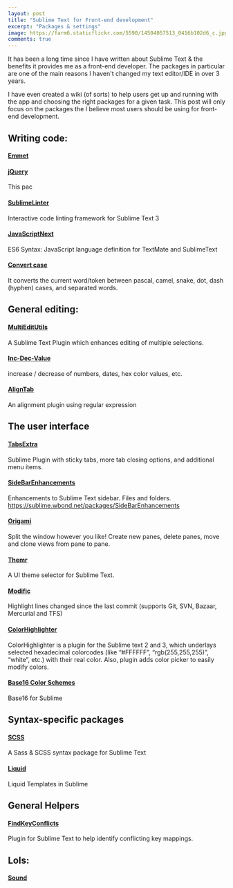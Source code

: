 ```yaml
---
layout: post
title: "Sublime Text for Front-end development"
excerpt: "Packages & settings"
image: https://farm6.staticflickr.com/5590/14504057513_0416b102d6_c.jpg
comments: true
---
```

It has been a long time since I have written about Sublime Text & the benefits it provides me as a front-end developer. The packages in particular are one of the main reasons I haven't changed my text editor/IDE in over 3 years.

I have even created a wiki (of sorts) to help users get up and running with the app and choosing the right packages for a given task. This post will only focus on the packages the I believe most users should be using for front-end development.

## Writing code:
#### [Emmet](https://sublime.wbond.net/packages/Emmet)

#### [jQuery](https://sublime.wbond.net/packages/jQuery)
This pac

#### [SublimeLinter](https://sublime.wbond.net/packages/SublimeLinter)
Interactive code linting framework for Sublime Text 3

#### [JavaScriptNext](https://sublime.wbond.net/packages/JavaScriptNext%20-%20ES6%20Syntax)
ES6 Syntax: JavaScript language definition for TextMate and SublimeText

#### [Convert case](https://sublime.wbond.net/packages/Case%20Conversion)
It converts the current word/token between pascal,
camel, snake, dot, dash (hyphen) cases, and separated words.

## General editing:
#### [MultiEditUtils](https://sublime.wbond.net/packages/MultiEditUtils)
A Sublime Text Plugin which enhances editing of multiple selections.

#### [Inc-Dec-Value](https://sublime.wbond.net/packages/Inc-Dec-Value)
increase / decrease of numbers, dates, hex color values, etc.

#### [AlignTab](https://sublime.wbond.net/packages/AlignTab)
An alignment plugin using regular expression

## The user interface
#### [TabsExtra](https://sublime.wbond.net/packages/TabsExtra)
Sublime Plugin with sticky tabs, more tab closing options, and additional menu items.

#### [SideBarEnhancements]()
Enhancements to Sublime Text sidebar. Files and folders.
https://sublime.wbond.net/packages/SideBarEnhancements

#### [Origami](https://sublime.wbond.net/packages/Origami)
Split the window however you like! Create new panes, delete panes, move and clone views from pane to pane.

#### [Themr](https://sublime.wbond.net/packages/Themr)
A UI theme selector for Sublime Text.

#### [Modific](https://sublime.wbond.net/packages/Modific)
Highlight lines changed since the last commit (supports Git, SVN, Bazaar, Mercurial and TFS)

#### [ColorHighlighter](https://sublime.wbond.net/packages/Color%20Highlighter)
ColorHighlighter is a plugin for the Sublime text 2 and 3, which underlays selected hexadecimal colorcodes (like “#FFFFFF”, “rgb(255,255,255)”, “white”, etc.) with their real color. Also, plugin adds color picker to easily modify colors.

#### [Base16 Color Schemes](https://sublime.wbond.net/packages/Base16%20Color%20Schemes)
Base16 for Sublime

## Syntax-specific packages
#### [SCSS](https://sublime.wbond.net/packages/SCSS)
A Sass & SCSS syntax package for Sublime Text

#### [Liquid](https://sublime.wbond.net/packages/Liquid)
Liquid Templates in Sublime

## General Helpers
#### [FindKeyConflicts](https://sublime.wbond.net/search/FindKeyConflicts)
Plugin for Sublime Text to help identify conflicting key mappings.


## Lols:

#### [Sound](https://sublime.wbond.net/packages/Sound)


